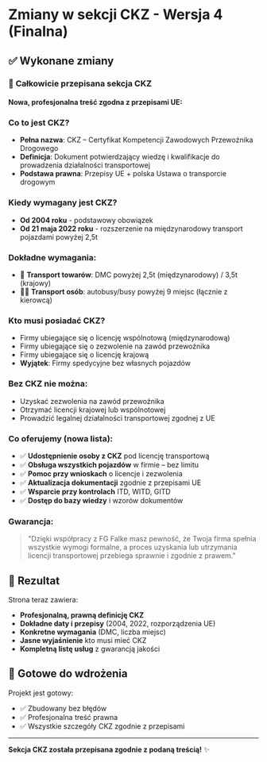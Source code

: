 # Zmiany w sekcji CKZ - Wersja 4 (Finalna)

## ✅ Wykonane zmiany

### 📝 **Całkowicie przepisana sekcja CKZ**

#### **Nowa, profesjonalna treść zgodna z przepisami UE:**

### **Co to jest CKZ?**
- **Pełna nazwa**: CKZ – Certyfikat Kompetencji Zawodowych Przewoźnika Drogowego
- **Definicja**: Dokument potwierdzający wiedzę i kwalifikacje do prowadzenia działalności transportowej
- **Podstawa prawna**: Przepisy UE + polska Ustawa o transporcie drogowym

### **Kiedy wymagany jest CKZ?**
- **Od 2004 roku** - podstawowy obowiązek
- **Od 21 maja 2022 roku** - rozszerzenie na międzynarodowy transport pojazdami powyżej 2,5t

### **Dokładne wymagania:**
- 🚛 **Transport towarów**: DMC powyżej 2,5t (międzynarodowy) / 3,5t (krajowy)
- 🧍‍♂️ **Transport osób**: autobusy/busy powyżej 9 miejsc (łącznie z kierowcą)

### **Kto musi posiadać CKZ?**
- Firmy ubiegające się o licencję wspólnotową (międzynarodową)
- Firmy ubiegające się o zezwolenie na zawód przewoźnika
- Firmy ubiegające się o licencję krajową
- **Wyjątek**: Firmy spedycyjne bez własnych pojazdów

### **Bez CKZ nie można:**
- Uzyskać zezwolenia na zawód przewoźnika
- Otrzymać licencji krajowej lub wspólnotowej
- Prowadzić legalnej działalności transportowej zgodnej z UE

### **Co oferujemy (nowa lista):**
- ✅ **Udostępnienie osoby z CKZ** pod licencję transportową
- ✅ **Obsługa wszystkich pojazdów** w firmie – bez limitu
- ✅ **Pomoc przy wnioskach** o licencje i zezwolenia
- ✅ **Aktualizacja dokumentacji** zgodnie z przepisami UE
- ✅ **Wsparcie przy kontrolach** ITD, WITD, GITD
- ✅ **Dostęp do bazy wiedzy** i wzorów dokumentów

### **Gwarancja:**
> "Dzięki współpracy z FG Falke masz pewność, że Twoja firma spełnia wszystkie wymogi formalne, a proces uzyskania lub utrzymania licencji transportowej przebiega sprawnie i zgodnie z prawem."

## 🎯 **Rezultat**

Strona teraz zawiera:
- **Profesjonalną, prawną definicję CKZ**
- **Dokładne daty i przepisy** (2004, 2022, rozporządzenia UE)
- **Konkretne wymagania** (DMC, liczba miejsc)
- **Jasne wyjaśnienie** kto musi mieć CKZ
- **Kompletną listę usług** z gwarancją jakości

## 🚀 **Gotowe do wdrożenia**

Projekt jest gotowy:
- ✅ Zbudowany bez błędów
- ✅ Profesjonalna treść prawna
- ✅ Wszystkie szczegóły CKZ zgodnie z przepisami

---

**Sekcja CKZ została przepisana zgodnie z podaną treścią!** ✨
